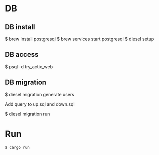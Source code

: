 # DB
## DB install
$ brew install postgresql
$ brew services start postgresql
$ diesel setup

## DB access
$ psql -d try_actix_web

## DB migration
$ diesel migration generate users

Add query to up.sql and down.sql

$ diesel migration run

# Run
`$ cargo run`
